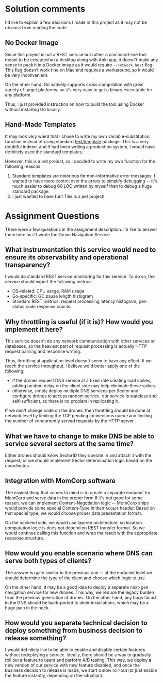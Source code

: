 # Solution comments

I'd like to explain a few decisions I made in this project as it may not be obvious from reading the code  

## No Docker Image

Since this project is not a REST service but rather a command-line tool meant to be executed
on a desktop along with Anki app, it doesn't make any sense to pack it in a Docker image as it
would require ``--network host`` flag. 
This flag doesn't work fine on Mac and requires a workaround, so it would be very inconvenient.

On the other hand, Go natively supports cross-compilation with great variety of target platforms,
so it's very easy to get a binary executable for any platform. 

Thus, I just provided instruction on how to build the tool using Docker without installing Go locally.

## Hand-Made Templates

It may look very wierd that I chose to write my own variable-substitution function 
instead of using standard [text/template](https://pkg.go.dev/text/template) package.
This is a very doubtful indeed, and if had been writing a production system, 
I would have definitely used the standard templates.

However, this is a pet project, so I decided to write my own function for the following reasons:

1. Standard templates are notorious for non-informative error messages. I wanted to have more control over the
   errors to simplify debugging -- it's much easier to debug 60 LOC written by myself than to debug a huge standard package.
2. I just wanted to have fun! This is a pet project!

# Assignment Questions

There were a few questions in the assignment description. 
I'd like to answer them here as if I wrote the Drone Navigation Service. 

## What instrumentation this service would need to ensure its observability and operational transparency?

I would do standard REST service monitoring for this service. To do so, the service should export
the following metrics:

- OS-related: CPU usage, RAM usage
- Go-specific: GC pause length histogram
- Standard REST metrics: request processing latency histogram, 
  per-status code response counts.

## Why throttling is useful (if it is)? How would you implement it here?

This service doesn't do any network communication with other services or databases,
so the heaviest part of request processing is actually HTTP request parsing and response writing.

Thus, throttling at application level doesn't seem to have any effect. If we reach the service throughput,
I believe we'd better apply one of the following:

- if the drones request DNS service at a fixed rate creating load spikes, adding random delay on the client side may help
  eliminate these spikes.
- otherwise, simply deploy multiple DNS services per Sector and configure drones to access random service.
  our service is stateless and self-sufficient, so there is no problem in replicating it.

If we don't change code on the drones, then throttling should be done at network level by limiting
the TCP pending connections queue and limiting the number of concurrently served requests by the HTTP server.

## What we have to change to make DNS be able to service several sectors at the same time?

Either drones should know SectorID they operate in and attach it with the request, 
or we should implement Sector determination logic based on the coordinates.

## Integration with MomCorp software

The easiest thing that comes to mind is to create a separate endpoint for MomCorp and serve data in the proper form
If it's not good for some reason, we can implement Content-Negotiation logic -- MomCorp ships would provide
some special Content-Type in their ``Accept`` header. Based on that special type, 
we would choose proper data presentation format.

On the backend side, we would use layered architecture, so location computation logic is does not depend on
REST transfer format. So we would continue calling this function and wrap the result with the appropriate response structure.

## How would you enable scenario where DNS can serve both types of clients?

The answer is quite similar to the previous one -- at the endpoint level we should determine the type of the client
and choose which logic to use.

On the other hand, it may be a good idea to deploy a separate next-gen navigation service for new drones.
This way, we reduce the legacy burden from the previous generation of drones. On the other hand, any bugs found
in the DNS should be back-ported to older installations, which may be a huge pain in the neck. 

## How would you separate technical decision to deploy something from business decision to release something?

I would definitely like to be able to enable and disable certain features without redeploying a service.
Ideally, there should be a way to gradually roll out a feature to users and perform A/B testing.
This way, we deploy a new version of our service with new feature disabled, and once the business decision to release is made,
we start a slow roll-out (or just enable the feature instantly, depending on the situation).


